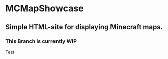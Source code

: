 # MCMapShowcase

## Simple HTML-site for displaying Minecraft maps.

### This Branch is currently WIP
Test
